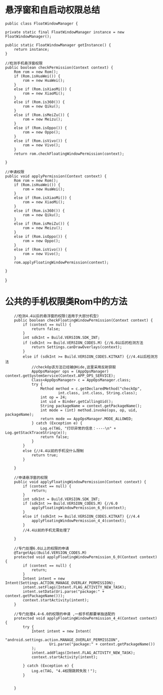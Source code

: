 # 悬浮窗和自启动权限总结

    public class FloatWindowManager {

    private static final FloatWindowManager instance = new FloatWindowManager();

    public static FloatWindowManager getInstance() {
        return instance;
    }

    //检测手机悬浮窗权限
    public boolean checkPermission(Context context) {
        Rom rom = new Rom();
        if (Rom.isHuaWei()) {
            rom = new HuaWei();
        }
        else if (Rom.isXiaoMi()) {
            rom = new XiaoMi();
        }
        else if (Rom.is360()) {
            rom = new Qiku();
        }
        else if (Rom.isMeiZu()) {
            rom = new Meizu();
        }
        else if (Rom.isOppo()) {
            rom = new Oppo();
        }
        else if (Rom.isVivo()) {
            rom = new Vivo();
        }
        return rom.checkFloatingWindowPermission(context);

    }

    //申请权限
    public void applyPermission(Context context) {
        Rom rom = new Rom();
        if (Rom.isHuaWei()) {
            rom = new HuaWei();
        }
        else if (Rom.isXiaoMi()) {
            rom = new XiaoMi();
        }
        else if (Rom.is360()) {
            rom = new Qiku();
        }
        else if (Rom.isMeiZu()) {
            rom = new Meizu();
        }
        else if (Rom.isOppo()) {
            rom = new Oppo();
        }
        else if (Rom.isVivo()) {
            rom = new Vivo();
        }
        rom.applyFloatingWindowPermission(context);

    }


}
# 公共的手机权限类Rom中的方法
        //检测4.4以后的悬浮窗的权限(适用于大部分机型)
        public boolean checkFloatingWindowPermission(Context context) {
            if (context == null) {
                return false;
            }
            int sdkInt = Build.VERSION.SDK_INT;
            if (sdkInt >= Build.VERSION_CODES.M) {//6.0以后的检测方法
                return Settings.canDrawOverlays(context);
            }
            else if (sdkInt >= Build.VERSION_CODES.KITKAT) {//4.4以后检测方法
                //checkOp该方法已经被@Hide,这里采用反射获取
                AppOpsManager ops = (AppOpsManager) context.getSystemService(Context.APP_OPS_SERVICE);
                Class<AppOpsManager> c = AppOpsManager.class;
                try {
                    Method method = c.getDeclaredMethod("checkOp",
                            int.class, int.class, String.class);
                    int op = 24;
                    int uid = Binder.getCallingUid();
                    String packageName = context.getPackageName();
                    int mode = (int) method.invoke(ops, op, uid, packageName);
                    return mode == AppOpsManager.MODE_ALLOWED;
                } catch (Exception e) {
                    Log.e(TAG, "打印异常的信息：----\n" + Log.getStackTraceString(e));
                    return false;
                }
            }
            else {//4.4以前的手机没什么限制
                return true;
            }
    
        }
    
        //申请悬浮窗的权限
        public void applyFloatingWindowPermission(Context context) {
            if (context == null) {
                return;
            }
            int sdkInt = Build.VERSION.SDK_INT;
            if (sdkInt >= Build.VERSION_CODES.M) {//6.0
                applyFloatingWindowPermission_6_0(context);
            }
            else if (sdkInt >= Build.VERSION_CODES.KITKAT) {//4.4
                applyFloatingWindowPermission_4_4(context);
            }
            //4.4以前的手机无需处理了
    
        }
    
        //专门处理6.0以上的权限的申请
        @TargetApi(Build.VERSION_CODES.M)
        protected void applyFloatingWindowPermission_6_0(Context context) {
            if (context == null) {
                return;
            }
            Intent intent = new Intent(Settings.ACTION_MANAGE_OVERLAY_PERMISSION);
            intent.setFlags(Intent.FLAG_ACTIVITY_NEW_TASK);
            intent.setData(Uri.parse("package:" + context.getPackageName()));
            context.startActivity(intent);
        }
    
        //专门处理4.4~6.0的权限的申请 ,一般手机都要单独适配的
        protected void applyFloatingWindowPermission_4_4(Context context) {
            try {
                Intent intent = new Intent(
                        "android.settings.action.MANAGE_OVERLAY_PERMISSION",
                        Uri.parse("package:" + context.getPackageName())
                );
                intent.addFlags(Intent.FLAG_ACTIVITY_NEW_TASK);
                context.startActivity(intent);
    
            } catch (Exception e) {
                Log.e(TAG, "4.4权限跳转失败！");
            }
    
    
        }
